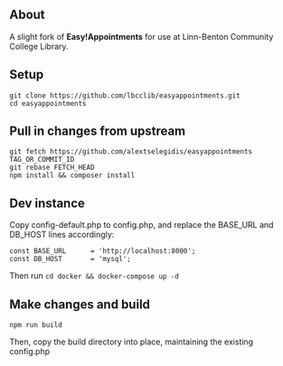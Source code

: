 ## About

A slight fork of **Easy!Appointments** for use at Linn-Benton Community College Library.

## Setup

    git clone https://github.com/lbcclib/easyappointments.git
    cd easyappointments

## Pull in changes from upstream

    git fetch https://github.com/alextselegidis/easyappointments TAG_OR_COMMIT_ID
    git rebase FETCH_HEAD
    npm install && composer install


## Dev instance

Copy config-default.php to config.php, and replace the BASE_URL and DB_HOST lines accordingly:

    const BASE_URL      = 'http://localhost:8000';
    const DB_HOST       = 'mysql';


Then run `cd docker && docker-compose up -d`

## Make changes and build

    npm run build

Then, copy the build directory into place, maintaining the existing config.php

